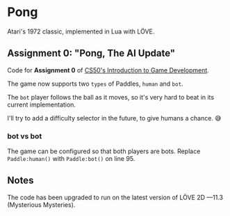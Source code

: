 # Pong

Atari's 1972 classic, implemented in Lua with LÖVE.

## Assignment 0: "Pong, The AI Update"

Code for **Assignment 0** of [CS50's Introduction to Game Development](https://online-learning.harvard.edu/course/cs50s-introduction-game-development).

The game now supports two `types` of Paddles, `human` and `bot`.

The `bot` player follows the ball as it moves, so it's very hard to beat in its current implementation.

I'll try to add a difficulty selector in the future, to give humans a chance. 😅

### bot vs bot

The game can be configured so that both players are bots. Replace `Paddle:human()` with `Paddle:bot()` on line 95.

## Notes

The code has been upgraded to run on the latest version of LÖVE 2D —11.3 (Mysterious Mysteries).